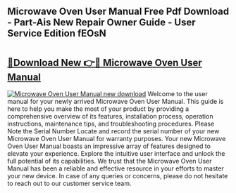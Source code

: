 ## Microwave Oven User Manual Free Pdf Download - Part-Ais New Repair Owner Guide - User Service Edition fEOsN

# <h2><a href="http://cf26363.oget.top/?id=Microwave+Oven+User+Manual">🔗Download New 👉🔴 Microwave Oven User Manual</a></h2>

[![Microwave Oven User Manual new download](https://i.imgur.com/5g1atiW.png)](http://cf26363.oget.top/?id=Microwave+Oven+User+Manual)
Welcome to the user manual for your newly arrived Microwave Oven User Manual. This guide is here to help you make the most of your product by providing a comprehensive overview of its features, installation process, operation instructions, maintenance tips, and troubleshooting procedures. Please Note the Serial Number Locate and record the serial number of your new Microwave Oven User Manual for warranty purposes. Your new Microwave Oven User Manual boasts an impressive array of features designed to elevate your experience. Explore the intuitive user interface and unlock the full potential of its capabilities. We trust that the Microwave Oven User Manual has been a reliable and effective resource in your efforts to master your new device. In case of any queries or concerns, please do not hesitate to reach out to our customer service team.
